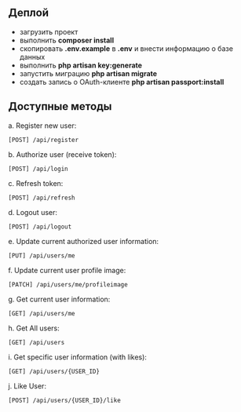## Деплой

- загрузить проект
- выполнить **composer install**
- скопировать **.env.example** в **.env** и внести информацию о базе данных
- выполнить **php artisan key:generate**
- запустить миграцию **php artisan migrate**
- создать запись о OAuth-клиенте **php artisan passport:install**

## Доступные методы

a. Register new user:

    [POST] /api/register
b. Authorize user (receive token):

    [POST] /api/login
    
c. Refresh token:

    [POST] /api/refresh
d. Logout user:

    [POST] /api/logout
e. Update current authorized user information:

    [PUT] /api/users/me
f. Update current user profile image:

    [PATCH] /api/users/me/profileimage
g. Get current user information:

    [GET] /api/users/me
h. Get All users:

    [GET] /api/users
i. Get specific user information (with likes):

    [GET] /api/users/{USER_ID}
j. Like User:

    [POST] /api/users/{USER_ID}/like
